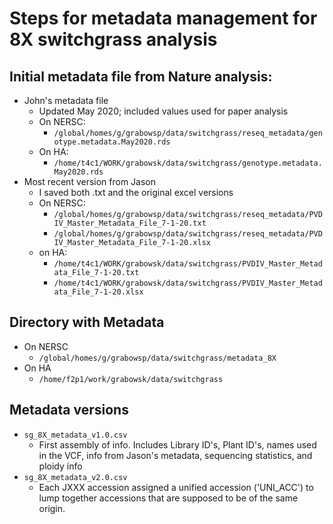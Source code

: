 # Steps for metadata management for 8X switchgrass analysis

## Initial metadata file from Nature analysis:
* John's metadata file
  * Updated May 2020; included values used for paper analysis
  * On NERSC:
    * `/global/homes/g/grabowsp/data/switchgrass/reseq_metadata/genotype.metadata.May2020.rds`
  * On HA:
    * `/home/t4c1/WORK/grabowsk/data/switchgrass/genotype.metadata.May2020.rds`
* Most recent version from Jason
  * I saved both .txt and the original excel versions
  * On NERSC:
    * `/global/homes/g/grabowsp/data/switchgrass/reseq_metadata/PVDIV_Master_Metadata_File_7-1-20.txt`
    * `/global/homes/g/grabowsp/data/switchgrass/reseq_metadata/PVDIV_Master_Metadata_File_7-1-20.xlsx`
  * on HA:
    * `/home/t4c1/WORK/grabowsk/data/switchgrass/PVDIV_Master_Metadata_File_7-1-20.txt`
    * `/home/t4c1/WORK/grabowsk/data/switchgrass/PVDIV_Master_Metadata_File_7-1-20.xlsx`

## Directory with Metadata
* On NERSC
  * `/global/homes/g/grabowsp/data/switchgrass/metadata_8X`
* On HA
  * `/home/f2p1/work/grabowsk/data/switchgrass`

## Metadata versions
  * `sg_8X_metadata_v1.0.csv`
    * First assembly of info. Includes Library ID's, Plant ID's, names used in the VCF, info from Jason's metadata, sequencing statistics, and ploidy info
  * `sg_8X_metadata_v2.0.csv`
    * Each JXXX accession assigned a unified accession ('UNI_ACC') to lump together accessions that are supposed to be of the same origin.
